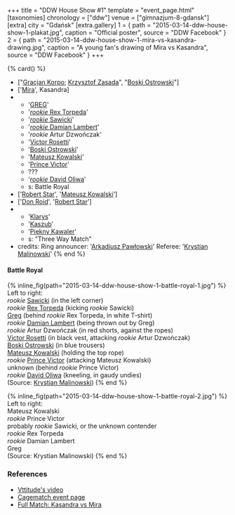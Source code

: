 +++
title = "DDW House Show #1"
template = "event_page.html"
[taxonomies]
chronology = ["ddw"]
venue = ["gimnazjum-8-gdansk"]
[extra]
city = "Gdańsk"
[extra.gallery]
1 = { path = "2015-03-14-ddw-house-show-1-plakat.jpg", caption = "Official poster", source = "DDW Facebook" }
2 = { path = "2015-03-14-ddw-house-show-1-mira-vs-kasandra-drawing.jpg", caption = "A young fan's drawing of Mira vs Kasandra", source = "DDW Facebook" }
+++

{% card() %}
- ["[Gracjan Korpo](@/w/gracjan-korpo.md); [Krzysztof Zasada](@/w/krzysztof-zasada.md)",
  "[Boski Ostrowski](@/w/ostrowski.md)"]
- ['[Mira](@/w/mira.md)', Kasandra]
- - '[GREG](@/w/greg.md)'
  - '[_rookie_ Rex Torpeda](@/w/krystian-malinowski.md)'
  - '[_rookie_ Sawicki](@/w/sawicki.md)'
  - '[_rookie_ Damian Lambert](@/w/damien-rothschild.md)'
  - '_rookie_ Artur Dzwończak'
  - '[Victor Rosetti](@/w/rosetti.md)'
  - '[Boski Ostrowski](@/w/ostrowski.md)'
  - '[Mateusz Kowalski](@/w/mateusz-kakareko.md)'
  - '[Prince Victor](@/w/vic-golden.md)'
  - ???
  - '[_rookie_ David Oliwa](@/w/david-oliwa.md)'
  - s: Battle Royal
- ['[Robert Star](@/w/robert-star.md)', '[Mateusz Kowalski](@/w/mateusz-kakareko.md)']
- ['[Don Roid](@/w/don-roid.md)', '[Robert Star](@/w/robert-star.md)']
- - '[Klarys](@/w/klarys.md)'
  - '[Kaszub](@/w/kaszub.md)'
  - '[Piękny Kawaler](@/w/piekny-kawaler.md)'
  - s: "Three Way Match"
- credits:
    Ring announcer: '[Arkadiusz Pawłowski](@/w/pan-pawlowski.md)'
    Referee: '[Krystian Malinowski](@/w/krystian-malinowski.md)'
{% end %}

#### Battle Royal

{% inline_fig(path="2015-03-14-ddw-house-show-1-battle-royal-1.jpg") %}
Left to right: \
_rookie_ [Sawicki](@/w/sawicki.md) (in the left corner) \
_rookie_ [Rex Torpeda](@/w/krystian-malinowski.md) (kicking _rookie_ Sawicki) \
[Greg](@/w/greg.md) (behind _rookie_ Rex Torpeda, in white T-shirt) \
_rookie_ [Damian Lambert](@/w/damien-rothschild.md) (being thrown out by Greg) \
_rookie_ Artur Dzwończak (in red shorts, against the ropes) \
[Victor Rosetti](@/w/rosetti.md) (in black vest, attacking _rookie_ Artur Dzwończak) \
[Boski Ostrowski](@/w/ostrowski.md) (in blue trousers) \
[Mateusz Kowalski](@/w/mateusz-kakareko.md) (holding the top rope) \
_rookie_ [Prince Victor](@/w/vic-golden.md) (attacking Mateusz Kowalski) \
unknown (behind _rookie_ Prince Victor) \
_rookie_ [David Oliwa](@/w/david-oliwa.md) (kneeling, in gaudy undies) \
(Source: [Krystian Malinowski](@/w/krystian-malinowski.md))
{% end %}

{% inline_fig(path="2015-03-14-ddw-house-show-1-battle-royal-2.jpg") %}
Left to right: \
Mateusz Kowalski \
_rookie_ Prince Victor \
probably _rookie_ Sawicki, or the unknown contender \
_rookie_ Rex Torpeda \
_rookie_ Damian Lambert \
Greg \
(Source: Krystian Malinowski)
{% end %}

### References

* [Vttitude's video](https://www.youtube.com/watch?v=s0qnr_fL1xI)
* [Cagematch event page](https://www.cagematch.net/?id=1&nr=129059)
* [Full Match: Kasandra vs Mira](https://www.youtube.com/watch?v=XCgBTAGddOg)
